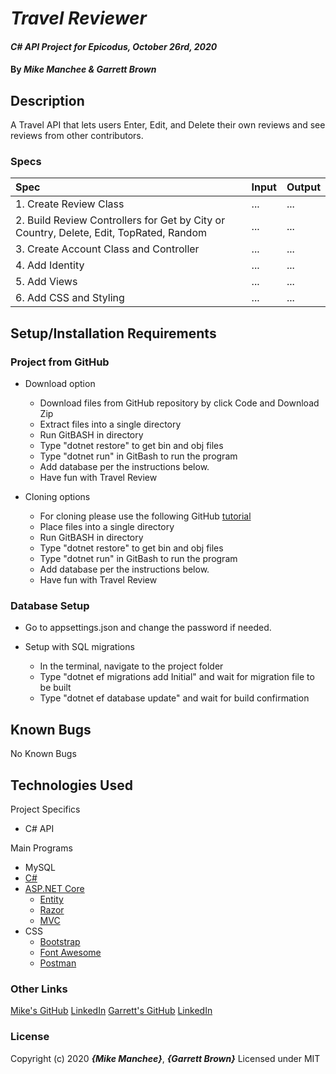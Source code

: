 # _Travel Reviewer_

#### _C# API Project for Epicodus, October 26rd, 2020_

#### By _**Mike Manchee** & **Garrett Brown**_

## Description

A Travel API that lets users Enter, Edit, and Delete their own reviews and see reviews from other contributors.

<!-- 
Build an API that allows users to GET and POST reviews about various travel destinations around the world. Here are some user stories to get started. Note that you will have to create custom endpoints for some of these user stories.

As a user, I want to GET and POST reviews about travel destinations.
As a user, I want to GET reviews by country or city.
As a user, I want to see the most popular travel destinations by number of reviews or by overall rating.
As a user, I want to PUT and DELETE reviews, but only if I wrote them. (Start by requiring a user_name param to match the user_name of the author on the message. You can always try authentication later.)
As a user, I want to look up random destinations just for fun.
 -->
### Specs
| Spec | Input | Output |
| :-------------     | :------------- | :------------- |
|  1.  Create Review Class | ... | ... |
|  2.  Build Review Controllers for Get by City or Country, Delete, Edit, TopRated, Random | ... | ... |
|  3.  Create Account Class and Controller | ... | ... |
|  4.  Add Identity | ... | ... |
|  5.  Add Views | ... | ... |
|  6.  Add CSS and Styling | ... | ... |


## Setup/Installation Requirements

### Project from GitHub
* Download option
  * Download files from GitHub repository by click Code and Download Zip
  * Extract files into a single directory 
  * Run GitBASH in directory
  * Type "dotnet restore" to get bin and obj files
  * Type "dotnet run" in GitBash to run the program
  * Add database per the instructions below.
  * Have fun with Travel Review <!-- TITLE HERE -->

* Cloning options
  * For cloning please use the following GitHub [tutorial](https://docs.github.com/en/enterprise/2.16/user/github/creating-cloning-and-archiving-repositories/cloning-a-repository)
  * Place files into a single directory 
  * Run GitBASH in directory
  * Type "dotnet restore" to get bin and obj files
  * Type "dotnet run" in GitBash to run the program
  * Add database per the instructions below.
  * Have fun with Travel Review <!-- TITLE HERE -->

### Database Setup
* Go to appsettings.json and change the password if needed.

* Setup with SQL migrations
  * In the terminal, navigate to the project folder
  * Type "dotnet ef migrations add Initial" and wait for migration file to be built
  * Type "dotnet ef database update" and wait for build confirmation


## Known Bugs

No Known Bugs

## Technologies Used
Project Specifics
* C# API

Main Programs
* MySQL
* [C#](https://docs.microsoft.com/en-us/dotnet/csharp/)
* [ASP.NET Core](https://dotnet.microsoft.com/apps/aspnet)
  * [Entity](https://docs.microsoft.com/en-us/ef/core/)
  * [Razor](https://docs.microsoft.com/en-us/aspnet/core/mvc/views/razor?view=aspnetcore-3.1)
  * [MVC](https://docs.microsoft.com/en-us/aspnet/core/mvc/overview?view=aspnetcore-3.1)
* CSS
  * [Bootstrap](https://getbootstrap.com/docs/4.5/getting-started/introduction/)
  * [Font Awesome](https://www.w3schools.com/icons/fontawesome_icons_intro.asp)
  * [Postman](https://www.postman.com/)


### Other Links
[Mike's GitHub](https://github.com/mmanchee)
[LinkedIn](https://www.linkedin.com/in/mikemanchee/)
[Garrett's GitHub](https://github.com/garrett-brown-dev/)
[LinkedIn](https://www.linkedin.com/in/garrett-brown-d/)

### License

Copyright (c) 2020 **_{Mike Manchee}_**, **_{Garrett Brown}_**
Licensed under MIT